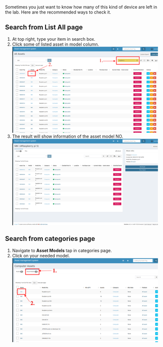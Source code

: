 Sometimes you just want to know how many of this kind of device are left in the lab. Here are the recommended ways to check it.

## Search from  List All page
1. At top right, type your item in search box.
2. Click some of listed asset in model column.
![](img/search_1.png)
3. The result will show information of the asset model NO.
![](img/search_2.png)

## Search from categories page
1. Navigate to **Asset Models** tap in categories page.
2. Click on your needed model.
![](img/search_3.png)